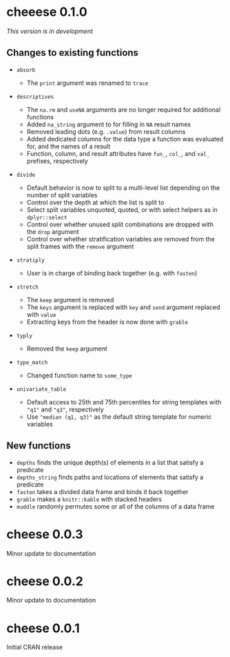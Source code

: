# cheeese 0.1.0

_This version is in development_

## Changes to existing functions

* `absorb`

  - The `print` argument was renamed to `trace`

* `descriptives`

  - The `na.rm` and `useNA` arguments are no longer required for additional functions
  - Added `na_string` argument to for filling in `NA` result names
  - Removed leading dots (e.g. `.value`) from result columns
  - Added dedicated columns for the data type a function was evaluated for, and the names of a result
  - Function, column, and result attributes have `fun_`, `col_`, and `val_` prefixes, respectively

* `divide`

  - Default behavior is now to split to a multi-level list depending on the number of split variables
  - Control over the depth at which the list is split to
  - Select split variables unquoted, quoted, or with select helpers as in `dplyr::select`
  - Control over whether unused split combinations are dropped with the `drop` argument
  - Control over whether stratification variables are removed from the split frames with the `remove` argument
  
* `stratiply`

  - User is in charge of binding back together (e.g. with `fasten`)

* `stretch`

  - The `keep` argument is removed
  - The `keys` argument is replaced with `key` and `send` argument replaced with `value`
  - Extracting keys from the header is now done with `grable`

* `typly`

  - Removed the `keep` argument

* `type_match`

  - Changed function name to `some_type`

* `univariate_table`

  - Default access to 25th and 75th percentiles for string templates with `"q1"` and `"q3"`, respectively
  - Use `"median (q1, q3)"` as the default string template for numeric variables

## New functions

* `depths` finds the unique depth(s) of elements in a list that satisfy a predicate
* `depths_string` finds paths and locations of elements that satisfy a predicate
* `fasten` takes a divided data frame and binds it back together
* `grable` makes a `knitr::kable` with stacked headers
* `muddle` randomly permutes some or all of the columns of a data frame

# cheese 0.0.3

Minor update to documentation

# cheese 0.0.2

Minor update to documentation

# cheese 0.0.1

Initial CRAN release